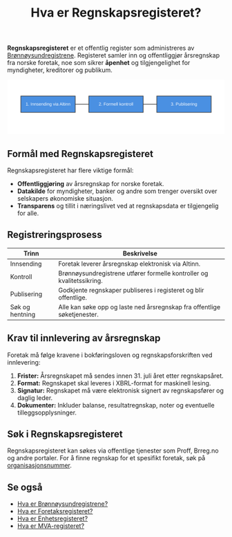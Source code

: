 ﻿---
title: "Hva er Regnskapsregisteret?"
seoTitle: "Regnskapsregisteret | Offentlig register for årsregnskap"
description: 'Regnskapsregisteret er et offentlig register som administreres av [Brønnøysundregistrene](/blogs/regnskap/bronnoysundregistrene "Hva er Brønnøysundregis...'
summary: "Regnskapsregisteret er det offentlige registeret som samler inn, kontrollerer og publiserer årsregnskap for norske foretak via Brønnøysundregistrene."
---

**Regnskapsregisteret** er et offentlig register som administreres av [Brønnøysundregistrene](/blogs/regnskap/bronnoysundregistrene "Hva er Brønnøysundregistrene? En Guide til Norges Registerforvalter"). Registeret samler inn og offentliggjør årsregnskap fra norske foretak, noe som sikrer **åpenhet** og tilgjengelighet for myndigheter, kreditorer og publikum.

![Flytdiagram over registreringsprosessen i Regnskapsregisteret](registry-flow.svg)

## Formål med Regnskapsregisteret

Regnskapsregisteret har flere viktige formål:

* **Offentliggjøring** av årsregnskap for norske foretak.
* **Datakilde** for myndigheter, banker og andre som trenger oversikt over selskapers økonomiske situasjon.
* **Transparens** og tillit i næringslivet ved at regnskapsdata er tilgjengelig for alle.

## Registreringsprosess

| **Trinn**       | **Beskrivelse**                                                      |
|-----------------|----------------------------------------------------------------------|
| Innsending      | Foretak leverer årsregnskap elektronisk via Altinn.                  |
| Kontroll        | Brønnøysundregistrene utfører formelle kontroller og kvalitetssikring. |
| Publisering     | Godkjente regnskaper publiseres i registeret og blir offentlige.     |
| Søk og hentning | Alle kan søke opp og laste ned årsregnskap fra offentlige søketjenester. |

## Krav til innlevering av årsregnskap

Foretak må følge kravene i bokføringsloven og regnskapsforskriften ved innlevering:

1. **Frister:** Årsregnskapet må sendes innen 31. juli året etter regnskapsåret.
2. **Format:** Regnskapet skal leveres i XBRL-format for maskinell lesing.
3. **Signatur:** Regnskapet må være elektronisk signert av regnskapsfører og daglig leder.
4. **Dokumenter:** Inkluder balanse, resultatregnskap, noter og eventuelle tilleggsopplysninger.

## Søk i Regnskapsregisteret

Regnskapsregisteret kan søkes via offentlige tjenester som Proff, Brreg.no og andre portaler. For å finne regnskap for et spesifikt foretak, søk på [organisasjonsnummer](/blogs/regnskap/hva-er-virksomhetsnummer "Hva er Virksomhetsnummer? Komplett Guide til Norsk Virksomhetsidentifikasjon").

## Se også

* [Hva er Brønnøysundregistrene?](/blogs/regnskap/bronnoysundregistrene "Hva er Brønnøysundregistrene? En Guide til Norges Registerforvalter")
* [Hva er Foretaksregisteret?](/blogs/regnskap/hva-er-foretaksregisteret "Hva er Foretaksregisteret? Komplett Guide til Foretaksregisteret i Norge")
* [Hva er Enhetsregisteret?](/blogs/regnskap/hva-er-enhetsregisteret "Hva er Enhetsregisteret? En Komplett Guide til Enhetsregisteret i Norge")
* [Hva er MVA-registeret?](/blogs/regnskap/hva-er-mva-registeret "Hva er MVA-registeret? Registreringsplikt for Merverdiavgift")










